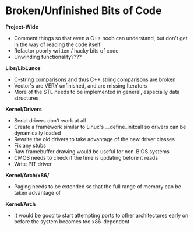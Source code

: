 # Broken/Unfinished Bits of Code

**Project-Wide**
* Comment things so that even a C++ noob can understand, but don't get in the way of reading the code itself
* Refactor poorly written / hacky bits of code
* Unwinding functionality????

**Libs/LibLunos**
* C-string comparisons and thus C++ string comparisons are broken
* Vector's are VERY unfinished, and are missing Iterators
* More of the STL needs to be implemented in general, especially data structures

**Kernel/Drivers**
* Serial drivers don't work at all
* Create a framework similar to Linux's __define_initcall so drivers can be dynamically loaded
* Rewrite the old drivers to take advantage of the new driver classes
* Fix any stubs
* Raw framebuffer drawing would be useful for non-BIOS systems
* CMOS needs to check if the time is updating before it reads
* Write PIT driver

**Kernel/Arch/x86/**
* Paging needs to be extended so that the full range of memory can be taken advantage of

**Kernel/Arch**
* It would be good to start attempting ports to other architectures early on before the system becomes too x86-dependent